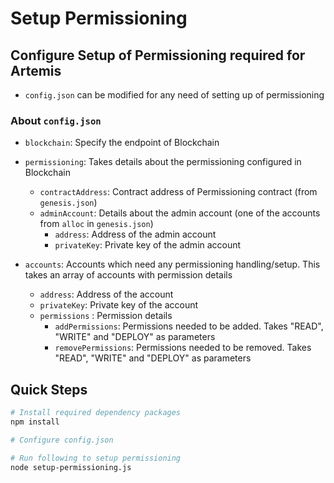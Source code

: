# Setup Permissioning

## Configure Setup of Permissioning required for Artemis
* `config.json` can be modified for any need of setting up of permissioning

### About `config.json`

* `blockchain`: Specify the endpoint of Blockchain

* `permissioning`: Takes details about the permissioning configured in Blockchain
    * `contractAddress`: Contract address of Permissioning contract (from `genesis.json`)
    * `adminAccount`: Details about the admin account (one of the accounts from `alloc` in `genesis.json`)
        * `address`: Address of the admin account
        * `privateKey`: Private key of the admin account 

* `accounts`: Accounts which need any permissioning handling/setup. This takes an array of accounts with permission details
    * `address`: Address of the account
    * `privateKey`: Private key of the account
    * `permissions` : Permission details
        * `addPermissions`: Permissions needed to be added. Takes "READ", "WRITE" and "DEPLOY" as parameters
        * `removePermissions`: Permissions needed to be removed. Takes "READ", "WRITE" and "DEPLOY" as parameters


## Quick Steps
```sh
# Install required dependency packages
npm install

# Configure config.json

# Run following to setup permissioning
node setup-permissioning.js
```